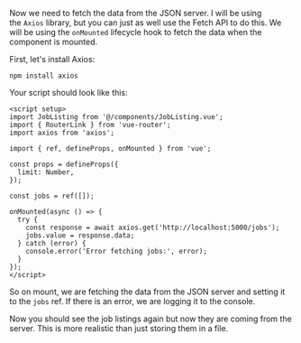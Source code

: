 Now we need to fetch the data from the JSON server. I will be using the `Axios` library, but you can just as well use the Fetch API to do this. We will be using the `onMounted` lifecycle hook to fetch the data when the component is mounted.

First, let's install Axios:

```
npm install axios
```

Your script should look like this:

```
<script setup>
import JobListing from '@/components/JobListing.vue';
import { RouterLink } from 'vue-router';
import axios from 'axios';

import { ref, defineProps, onMounted } from 'vue';

const props = defineProps({
  limit: Number,
});

const jobs = ref([]);

onMounted(async () => {
  try {
    const response = await axios.get('http://localhost:5000/jobs');
    jobs.value = response.data;
  } catch (error) {
    console.error('Error fetching jobs:', error);
  }
});
</script>
```

So on mount, we are fetching the data from the JSON server and setting it to the `jobs` ref. If there is an error, we are logging it to the console.

Now you should see the job listings again but now they are coming from the server. This is more realistic than just storing them in a file.